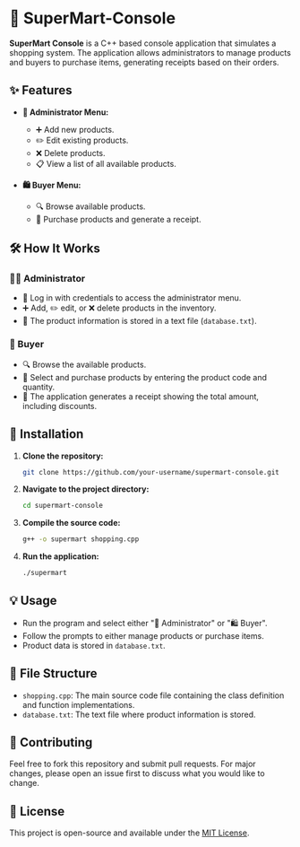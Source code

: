 # 🛒 SuperMart-Console

**SuperMart Console** is a C++ based console application that simulates a shopping system. The application allows administrators to manage products and buyers to purchase items, generating receipts based on their orders.

## ✨ Features

- **🔑 Administrator Menu:**
  - ➕ Add new products.
  - ✏️ Edit existing products.
  - ❌ Delete products.
  - 📋 View a list of all available products.

- **🛍️ Buyer Menu:**
  - 🔍 Browse available products.
  - 🛒 Purchase products and generate a receipt.

## 🛠️ How It Works

### 👨‍💼 Administrator
- 🔐 Log in with credentials to access the administrator menu.
- ➕ Add, ✏️ edit, or ❌ delete products in the inventory.
- 📂 The product information is stored in a text file (`database.txt`).

### 🛒 Buyer
- 🔍 Browse the available products.
- 📝 Select and purchase products by entering the product code and quantity.
- 🧾 The application generates a receipt showing the total amount, including discounts.

## 🚀 Installation

1. **Clone the repository:**
    ```bash
    git clone https://github.com/your-username/supermart-console.git
    ```
2. **Navigate to the project directory:**
    ```bash
    cd supermart-console
    ```
3. **Compile the source code:**
    ```bash
    g++ -o supermart shopping.cpp
    ```
4. **Run the application:**
    ```bash
    ./supermart
    ```

## 💡 Usage

- Run the program and select either "🔑 Administrator" or "🛍️ Buyer".
- Follow the prompts to either manage products or purchase items.
- Product data is stored in `database.txt`.

## 📁 File Structure

- `shopping.cpp`: The main source code file containing the class definition and function implementations.
- `database.txt`: The text file where product information is stored.

## 🤝 Contributing

Feel free to fork this repository and submit pull requests. For major changes, please open an issue first to discuss what you would like to change.

## 📄 License

This project is open-source and available under the [MIT License](LICENSE).
